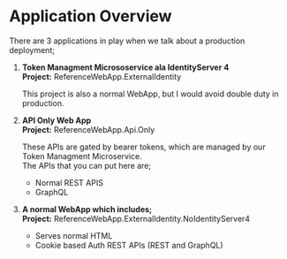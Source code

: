 # Application Overview  

There are 3 applications in play when we talk about a production deployment;

1. **Token Managment Micrososervice ala IdentityServer 4**  
    **Project:** ReferenceWebApp.ExternalIdentity  
    
    This project is also a normal WebApp, but I would avoid double duty in production.
    
2. **API Only Web App**  
     **Project:** ReferenceWebApp.Api.Only   
     
    These APIs are gated by bearer tokens, which are managed by our Token Managment Microservice.  
    The APIs that you can put here are;  
    * Normal REST APIS
    * GraphQL 
    
3. **A normal WebApp which includes;**  
    **Project:** ReferenceWebApp.ExternalIdentity.NoIdentityServer4   
    
    * Serves normal HTML
    * Cookie based Auth REST APIs (REST and GraphQL)
    
